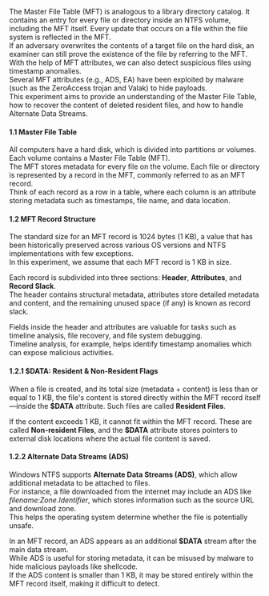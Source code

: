 

The Master File Table (MFT) is analogous to a library directory catalog. It contains an entry for every file or directory inside an NTFS volume, including the MFT itself. Every update that occurs on a file within the file system is reflected in the MFT.  
If an adversary overwrites the contents of a target file on the hard disk, an examiner can still prove the existence of the file by referring to the MFT. With the help of MFT attributes, we can also detect suspicious files using timestamp anomalies.  
Several MFT attributes (e.g., ADS, EA) have been exploited by malware (such as the ZeroAccess trojan and Valak) to hide payloads.  
This experiment aims to provide an understanding of the Master File Table, how to recover the content of deleted resident files, and how to handle Alternate Data Streams.

#### 1.1 Master File Table

All computers have a hard disk, which is divided into partitions or volumes. Each volume contains a Master File Table (MFT).  
The MFT stores metadata for every file on the volume. Each file or directory is represented by a record in the MFT, commonly referred to as an MFT record.  
Think of each record as a row in a table, where each column is an attribute storing metadata such as timestamps, file name, and data location.

#### 1.2 MFT Record Structure

The standard size for an MFT record is 1024 bytes (1 KB), a value that has been historically preserved across various OS versions and NTFS implementations with few exceptions.  
In this experiment, we assume that each MFT record is 1 KB in size.

Each record is subdivided into three sections: **Header**, **Attributes**, and **Record Slack**.  
The header contains structural metadata, attributes store detailed metadata and content, and the remaining unused space (if any) is known as record slack.

Fields inside the header and attributes are valuable for tasks such as timeline analysis, file recovery, and file system debugging.  
Timeline analysis, for example, helps identify timestamp anomalies which can expose malicious activities.

#### 1.2.1 $DATA: Resident & Non-Resident Flags

When a file is created, and its total size (metadata + content) is less than or equal to 1 KB, the file's content is stored directly within the MFT record itself—inside the **$DATA** attribute. Such files are called **Resident Files**.

If the content exceeds 1 KB, it cannot fit within the MFT record. These are called **Non-resident Files**, and the **$DATA** attribute stores pointers to external disk locations where the actual file content is saved.

#### 1.2.2 Alternate Data Streams (ADS)

Windows NTFS supports **Alternate Data Streams (ADS)**, which allow additional metadata to be attached to files.  
For instance, a file downloaded from the internet may include an ADS like *filename:Zone.Identifier*, which stores information such as the source URL and download zone.  
This helps the operating system determine whether the file is potentially unsafe.

In an MFT record, an ADS appears as an additional **$DATA** stream after the main data stream.  
While ADS is useful for storing metadata, it can be misused by malware to hide malicious payloads like shellcode.  
If the ADS content is smaller than 1 KB, it may be stored entirely within the MFT record itself, making it difficult to detect.
